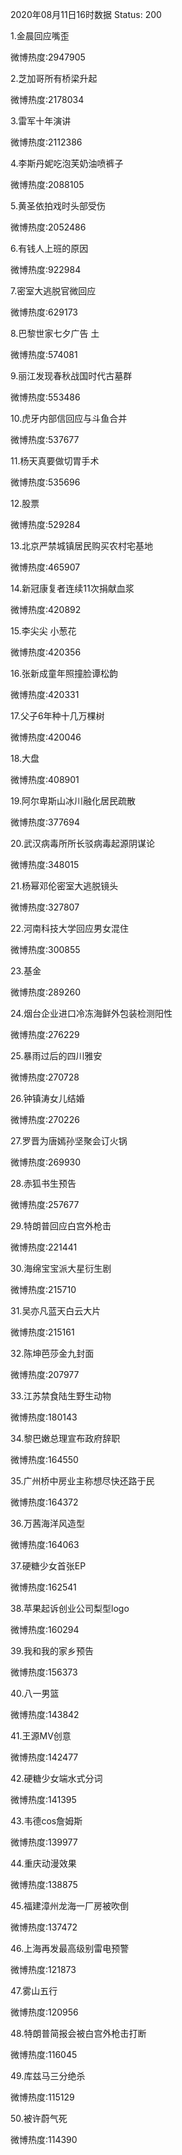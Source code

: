2020年08月11日16时数据
Status: 200

1.金晨回应嘴歪

微博热度:2947905

2.芝加哥所有桥梁升起

微博热度:2178034

3.雷军十年演讲

微博热度:2112386

4.李斯丹妮吃泡芙奶油喷裤子

微博热度:2088105

5.黄圣依拍戏时头部受伤

微博热度:2052486

6.有钱人上班的原因

微博热度:922984

7.密室大逃脱官微回应

微博热度:629173

8.巴黎世家七夕广告 土

微博热度:574081

9.丽江发现春秋战国时代古墓群

微博热度:553486

10.虎牙内部信回应与斗鱼合并

微博热度:537677

11.杨天真要做切胃手术

微博热度:535696

12.股票

微博热度:529284

13.北京严禁城镇居民购买农村宅基地

微博热度:465907

14.新冠康复者连续11次捐献血浆

微博热度:420892

15.李尖尖 小葱花

微博热度:420356

16.张新成童年照撞脸谭松韵

微博热度:420331

17.父子6年种十几万棵树

微博热度:420046

18.大盘

微博热度:408901

19.阿尔卑斯山冰川融化居民疏散

微博热度:377694

20.武汉病毒所所长驳病毒起源阴谋论

微博热度:348015

21.杨幂邓伦密室大逃脱镜头

微博热度:327807

22.河南科技大学回应男女混住

微博热度:300855

23.基金

微博热度:289260

24.烟台企业进口冷冻海鲜外包装检测阳性

微博热度:276229

25.暴雨过后的四川雅安

微博热度:270728

26.钟镇涛女儿结婚

微博热度:270226

27.罗晋为唐嫣孙坚聚会订火锅

微博热度:269930

28.赤狐书生预告

微博热度:257677

29.特朗普回应白宫外枪击

微博热度:221441

30.海绵宝宝派大星衍生剧

微博热度:215710

31.吴亦凡蓝天白云大片

微博热度:215161

32.陈坤芭莎金九封面

微博热度:207977

33.江苏禁食陆生野生动物

微博热度:180143

34.黎巴嫩总理宣布政府辞职

微博热度:164550

35.广州桥中房业主称想尽快还路于民

微博热度:164372

36.万茜海洋风造型

微博热度:164063

37.硬糖少女首张EP

微博热度:162541

38.苹果起诉创业公司梨型logo

微博热度:160294

39.我和我的家乡预告

微博热度:156373

40.八一男篮

微博热度:143842

41.王源MV创意

微博热度:142477

42.硬糖少女端水式分词

微博热度:141395

43.韦德cos詹姆斯

微博热度:139977

44.重庆动漫效果

微博热度:138875

45.福建漳州龙海一厂房被吹倒

微博热度:137472

46.上海再发最高级别雷电预警

微博热度:121873

47.雾山五行

微博热度:120956

48.特朗普简报会被白宫外枪击打断

微博热度:116045

49.库兹马三分绝杀

微博热度:115129

50.被许蔚气死

微博热度:114390

